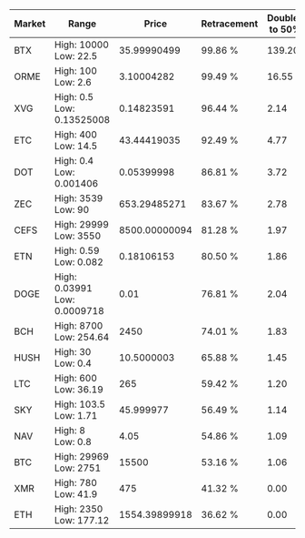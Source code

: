 | Market | Range | Price| Retracement | Doubles to 50% |
| --- | --- | --- | --- | --- |
| BTX | High: 10000<br />Low: 22.5 | 35.99990499 | 99.86 % | 139.20 |
| ORME | High: 100<br />Low: 2.6 | 3.10004282 | 99.49 % | 16.55 |
| XVG | High: 0.5<br />Low: 0.13525008 | 0.14823591 | 96.44 % | 2.14 |
| ETC | High: 400<br />Low: 14.5 | 43.44419035 | 92.49 % | 4.77 |
| DOT | High: 0.4<br />Low: 0.001406 | 0.05399998 | 86.81 % | 3.72 |
| ZEC | High: 3539<br />Low: 90 | 653.29485271 | 83.67 % | 2.78 |
| CEFS | High: 29999<br />Low: 3550 | 8500.00000094 | 81.28 % | 1.97 |
| ETN | High: 0.59<br />Low: 0.082 | 0.18106153 | 80.50 % | 1.86 |
| DOGE | High: 0.03991<br />Low: 0.0009718 | 0.01 | 76.81 % | 2.04 |
| BCH | High: 8700<br />Low: 254.64 | 2450 | 74.01 % | 1.83 |
| HUSH | High: 30<br />Low: 0.4 | 10.5000003 | 65.88 % | 1.45 |
| LTC | High: 600<br />Low: 36.19 | 265 | 59.42 % | 1.20 |
| SKY | High: 103.5<br />Low: 1.71 | 45.999977 | 56.49 % | 1.14 |
| NAV | High: 8<br />Low: 0.8 | 4.05 | 54.86 % | 1.09 |
| BTC | High: 29969<br />Low: 2751 | 15500 | 53.16 % | 1.06 |
| XMR | High: 780<br />Low: 41.9 | 475 | 41.32 % | 0.00 |
| ETH | High: 2350<br />Low: 177.12 | 1554.39899918 | 36.62 % | 0.00 |
